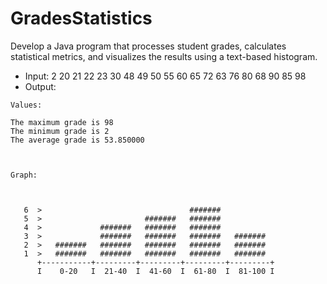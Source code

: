 # GradesStatistics
Develop a Java program that processes student grades, calculates statistical metrics, and visualizes the results using a text-based histogram.

- Input: 2 20 21 22 23 30 48 49 50 55 60 65 72 63 76 80 68 90 85 98
- Output:
```
Values:

The maximum grade is 98
The minimum grade is 2
The average grade is 53.850000



Graph:



   6  >                                 #######
   5  >                       #######   #######
   4  >             #######   #######   #######
   3  >             #######   #######   #######   #######
   2  >   #######   #######   #######   #######   #######
   1  >   #######   #######   #######   #######   #######
      +-----------+---------+---------+---------+---------+
      I    0-20   I  21-40  I  41-60  I  61-80  I  81-100 I
```
